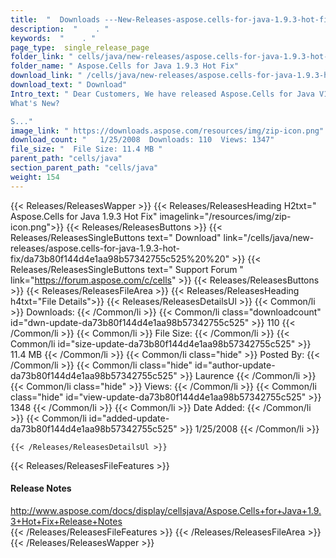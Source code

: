```yaml
---
title:  "  Downloads ---New-Releases-aspose.cells-for-java-1.9.3-hot-fix . " 
description:  "    . " 
keywords:  "    . " 
page_type:  single_release_page
folder_link: " cells/java/new-releases/aspose.cells-for-java-1.9.3-hot-fix/"
folder_name: " Aspose.Cells for Java 1.9.3 Hot Fix"
download_link: " /cells/java/new-releases/aspose.cells-for-java-1.9.3-hot-fix/da73b80f144d4e1aa98b57342755c525"
download_text: " Download"
Intro_text: " Dear Customers, We have released Aspose.Cells for Java V1.9.3!
What's New?

S..."
image_link: " https://downloads.aspose.com/resources/img/zip-icon.png"
download_count: "   1/25/2008  Downloads: 110  Views: 1347"
file_size: "  File Size: 11.4 MB "
parent_path: "cells/java"
section_parent_path: "cells/java"
weight: 154 
---
```


{{< Releases/ReleasesWapper >}}
  {{< Releases/ReleasesHeading H2txt=" Aspose.Cells for Java 1.9.3 Hot Fix" imagelink="/resources/img/zip-icon.png">}}
  {{< Releases/ReleasesButtons >}}
    {{< Releases/ReleasesSingleButtons text=" Download" link="/cells/java/new-releases/aspose.cells-for-java-1.9.3-hot-fix/da73b80f144d4e1aa98b57342755c525%20%20" >}}
    {{< Releases/ReleasesSingleButtons text=" Support Forum " link="https://forum.aspose.com/c/cells" >}}
  {{< Releases/ReleasesButtons >}}
  {{< Releases/ReleasesFileArea >}}
    {{< Releases/ReleasesHeading h4txt="File Details">}}
    {{< Releases/ReleasesDetailsUl >}}
            {{< Common/li  >}} Downloads: {{< /Common/li >}} 
      {{< Common/li class="downloadcount" id="dwn-update-da73b80f144d4e1aa98b57342755c525" >}} 110 {{< /Common/li >}} 
      {{< Common/li  >}} File Size: {{< /Common/li >}} 
      {{< Common/li id="size-update-da73b80f144d4e1aa98b57342755c525" >}} 11.4 MB {{< /Common/li >}} 
      {{< Common/li  class="hide" >}} Posted By: {{< /Common/li >}} 
      {{< Common/li class="hide" id="author-update-da73b80f144d4e1aa98b57342755c525" >}} Laurence {{< /Common/li >}} 
      {{< Common/li class="hide"  >}} Views: {{< /Common/li >}} 
      {{< Common/li class="hide" id="view-update-da73b80f144d4e1aa98b57342755c525" >}} 1348 {{< /Common/li >}} 
      {{< Common/li  >}} Date Added: {{< /Common/li >}} 
      {{< Common/li id="added-update-da73b80f144d4e1aa98b57342755c525" >}} 1/25/2008 {{< /Common/li >}} 

    {{< /Releases/ReleasesDetailsUl >}}

  {{< Releases/ReleasesFileFeatures >}}
      <h4>Release Notes</h4><div><a href="http://www.aspose.com/docs/display/cellsjava/Aspose.Cells+for+Java+1.9.3+Hot+Fix+Release+Notes">http://www.aspose.com/docs/display/cellsjava/Aspose.Cells+for+Java+1.9.3+Hot+Fix+Release+Notes</a></div>
  {{< /Releases/ReleasesFileFeatures >}}
 {{< /Releases/ReleasesFileArea >}}
{{< /Releases/ReleasesWapper >}}


